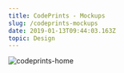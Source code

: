 ```yaml
---
title: CodePrints - Mockups
slug: /codeprints-mockups
date: 2019-01-13T09:44:03.163Z
topic: Design
---
```

![codeprints-home](/img/codeprints_home.png "Codeprints Home Mockup")
